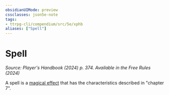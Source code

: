 ```yaml
---
obsidianUIMode: preview
cssclasses: json5e-note
tags:
- ttrpg-cli/compendium/src/5e/xphb
aliases: ["Spell"]
---
```

# Spell
*Source: Player's Handbook (2024) p. 374. Available in the Free Rules (2024)* 

A spell is a [magical effect](2-Mechanics/CLI/rules/variant-rules/magical-effect-xphb.md) that has the characteristics described in "chapter 7".